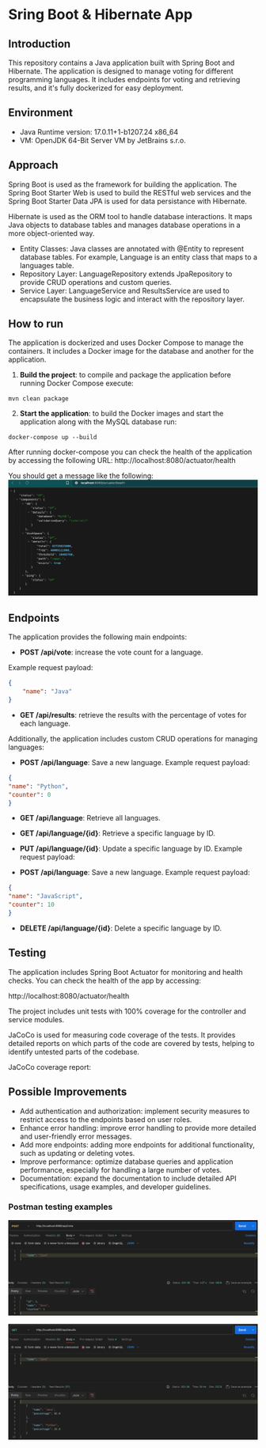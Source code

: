 # Sring Boot & Hibernate App

## Introduction
This repository contains a Java application built with Spring Boot and Hibernate. The application is designed to 
manage voting for different programming languages. It includes endpoints for voting and retrieving results, and it's 
fully dockerized for easy deployment.

## Environment
- Java Runtime version: 17.0.11+1-b1207.24 x86_64
- VM: OpenJDK 64-Bit Server VM by JetBrains s.r.o.

## Approach
Spring Boot is used as the framework for building the application. The Spring Boot Starter Web is used to build the
RESTful web services and the Spring Boot Starter Data JPA is used for data persistance with Hibernate.

Hibernate is used as the ORM tool to handle database interactions. It maps Java objects to 
database tables and manages database operations in a more object-oriented way.

- Entity Classes: Java classes are annotated with @Entity to represent database tables. For example, Language is an 
entity class that maps to a languages table.
- Repository Layer: LanguageRepository extends JpaRepository to provide CRUD operations and custom queries.
- Service Layer: LanguageService and ResultsService are used to encapsulate the business logic and interact with the 
repository layer.

## How to run
The application is dockerized and uses Docker Compose to manage the containers. It includes a Docker image for the database and another for the application.

1. **Build the project**:
to compile and package the application before running Docker Compose execute:
```
mvn clean package
```
2. **Start the application**:
to build the Docker images and start the application along with the MySQL database run:
```
docker-compose up --build
```

After running docker-compose you can check the health of the application by accessing the following URL:
http://localhost:8080/actuator/health

You should get a message like the following:
![App Health](health.png)

## Endpoints

The application provides the following main endpoints:

- **POST /api/vote**: increase the vote count for a language. 

Example request payload:

```json
{
    "name": "Java"
}
```

- **GET /api/results**: retrieve the results with the percentage of votes for each language.


Additionally, the application includes custom CRUD operations for managing languages:

- **POST /api/language**: Save a new language. Example request payload:
```json
{
"name": "Python",
"counter": 0
}
```

- **GET /api/language**: Retrieve all languages.

- **GET /api/language/{id}**: Retrieve a specific language by ID.

- **PUT /api/language/{id}**: Update a specific language by ID. Example request payload:

- **POST /api/language**: Save a new language. Example request payload:
```json
{
"name": "JavaScript",
"counter": 10
}
```
- **DELETE /api/language/{id}**: Delete a specific language by ID.


## Testing
The application includes Spring Boot Actuator for monitoring and health checks. You can check the health of the 
app by accessing: 

http://localhost:8080/actuator/health

The project includes unit tests with 100% coverage for the controller and service modules.

JaCoCo is used for measuring code coverage of the tests. It provides detailed reports on which parts of the code 
are covered by tests, helping to identify untested parts of the codebase.

JaCoCo coverage report:



## Possible Improvements
- Add authentication and authorization: implement security measures to restrict access to the endpoints based on user 
roles.
- Enhance error handling: improve error handling to provide more detailed and user-friendly error messages.
- Add more endpoints: adding more endpoints for additional functionality, such as updating or deleting votes.
- Improve performance: optimize database queries and application performance, especially for handling a large number of 
votes.
- Documentation: expand the documentation to include detailed API specifications, usage examples, and developer 
guidelines.

  
### Postman testing examples
![Testing Vote Endpoint](vote.png)

![Testing Results Endpint](results.png)


